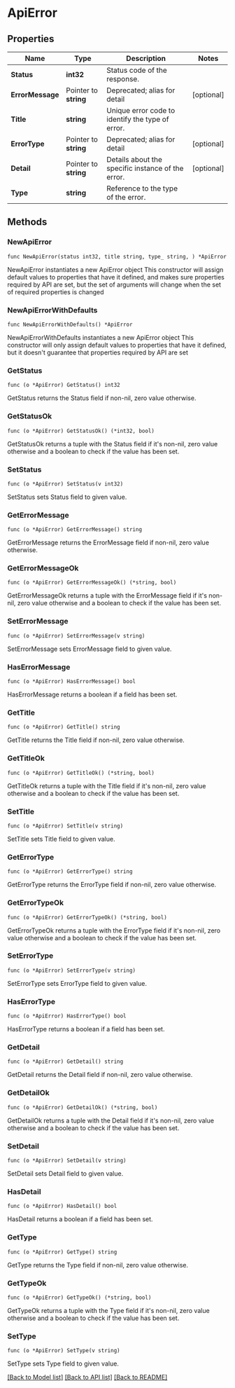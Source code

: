 # ApiError

## Properties

Name | Type | Description | Notes
------------ | ------------- | ------------- | -------------
**Status** | **int32** | Status code of the response. | 
**ErrorMessage** | Pointer to **string** | Deprecated; alias for detail | [optional] 
**Title** | **string** | Unique error code to identify the type of error. | 
**ErrorType** | Pointer to **string** | Deprecated; alias for detail | [optional] 
**Detail** | Pointer to **string** | Details about the specific instance of the error. | [optional] 
**Type** | **string** | Reference to the type of the error. | 

## Methods

### NewApiError

`func NewApiError(status int32, title string, type_ string, ) *ApiError`

NewApiError instantiates a new ApiError object
This constructor will assign default values to properties that have it defined,
and makes sure properties required by API are set, but the set of arguments
will change when the set of required properties is changed

### NewApiErrorWithDefaults

`func NewApiErrorWithDefaults() *ApiError`

NewApiErrorWithDefaults instantiates a new ApiError object
This constructor will only assign default values to properties that have it defined,
but it doesn't guarantee that properties required by API are set

### GetStatus

`func (o *ApiError) GetStatus() int32`

GetStatus returns the Status field if non-nil, zero value otherwise.

### GetStatusOk

`func (o *ApiError) GetStatusOk() (*int32, bool)`

GetStatusOk returns a tuple with the Status field if it's non-nil, zero value otherwise
and a boolean to check if the value has been set.

### SetStatus

`func (o *ApiError) SetStatus(v int32)`

SetStatus sets Status field to given value.


### GetErrorMessage

`func (o *ApiError) GetErrorMessage() string`

GetErrorMessage returns the ErrorMessage field if non-nil, zero value otherwise.

### GetErrorMessageOk

`func (o *ApiError) GetErrorMessageOk() (*string, bool)`

GetErrorMessageOk returns a tuple with the ErrorMessage field if it's non-nil, zero value otherwise
and a boolean to check if the value has been set.

### SetErrorMessage

`func (o *ApiError) SetErrorMessage(v string)`

SetErrorMessage sets ErrorMessage field to given value.

### HasErrorMessage

`func (o *ApiError) HasErrorMessage() bool`

HasErrorMessage returns a boolean if a field has been set.

### GetTitle

`func (o *ApiError) GetTitle() string`

GetTitle returns the Title field if non-nil, zero value otherwise.

### GetTitleOk

`func (o *ApiError) GetTitleOk() (*string, bool)`

GetTitleOk returns a tuple with the Title field if it's non-nil, zero value otherwise
and a boolean to check if the value has been set.

### SetTitle

`func (o *ApiError) SetTitle(v string)`

SetTitle sets Title field to given value.


### GetErrorType

`func (o *ApiError) GetErrorType() string`

GetErrorType returns the ErrorType field if non-nil, zero value otherwise.

### GetErrorTypeOk

`func (o *ApiError) GetErrorTypeOk() (*string, bool)`

GetErrorTypeOk returns a tuple with the ErrorType field if it's non-nil, zero value otherwise
and a boolean to check if the value has been set.

### SetErrorType

`func (o *ApiError) SetErrorType(v string)`

SetErrorType sets ErrorType field to given value.

### HasErrorType

`func (o *ApiError) HasErrorType() bool`

HasErrorType returns a boolean if a field has been set.

### GetDetail

`func (o *ApiError) GetDetail() string`

GetDetail returns the Detail field if non-nil, zero value otherwise.

### GetDetailOk

`func (o *ApiError) GetDetailOk() (*string, bool)`

GetDetailOk returns a tuple with the Detail field if it's non-nil, zero value otherwise
and a boolean to check if the value has been set.

### SetDetail

`func (o *ApiError) SetDetail(v string)`

SetDetail sets Detail field to given value.

### HasDetail

`func (o *ApiError) HasDetail() bool`

HasDetail returns a boolean if a field has been set.

### GetType

`func (o *ApiError) GetType() string`

GetType returns the Type field if non-nil, zero value otherwise.

### GetTypeOk

`func (o *ApiError) GetTypeOk() (*string, bool)`

GetTypeOk returns a tuple with the Type field if it's non-nil, zero value otherwise
and a boolean to check if the value has been set.

### SetType

`func (o *ApiError) SetType(v string)`

SetType sets Type field to given value.



[[Back to Model list]](../README.md#documentation-for-models) [[Back to API list]](../README.md#documentation-for-api-endpoints) [[Back to README]](../README.md)


